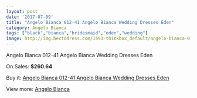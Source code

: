 ```yaml
---
layout: post
date: '2017-07-09'
title: "Angelo Bianca 012-41 Angelo Bianca Wedding Dresses Eden"
category: Angelo Bianca
tags: ["black","bianca","bridesmaid","eden","wedding"]
image: http://img.hectodress.com/1593-thickbox_default/angelo-bianca-012-41-angelo-bianca-wedding-dresses-eden.jpg
---
```

Angelo Bianca 012-41 Angelo Bianca Wedding Dresses Eden

On Sales: **$260.64**
<a href="https://www.hectodress.com/angelo-bianca/968-angelo-bianca-012-41-angelo-bianca-wedding-dresses-eden.html"><amp-img layout="responsive" width="600" height="600" src="//img.hectodress.com/1593-thickbox_default/angelo-bianca-012-41-angelo-bianca-wedding-dresses-eden.jpg" alt="Angelo Bianca 012-41 Angelo Bianca Wedding Dresses Eden 0" /></a>

Buy it: [Angelo Bianca 012-41 Angelo Bianca Wedding Dresses Eden](https://www.hectodress.com/angelo-bianca/968-angelo-bianca-012-41-angelo-bianca-wedding-dresses-eden.html "Angelo Bianca 012-41 Angelo Bianca Wedding Dresses Eden")

View more: [Angelo Bianca](https://www.hectodress.com/14-angelo-bianca "Angelo Bianca")